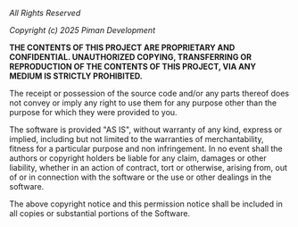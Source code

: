_All Rights Reserved_

_Copyright (c) 2025 Piman Development_

**THE CONTENTS OF THIS PROJECT ARE PROPRIETARY AND CONFIDENTIAL.
UNAUTHORIZED COPYING, TRANSFERRING OR REPRODUCTION OF THE CONTENTS OF THIS PROJECT, VIA ANY MEDIUM IS STRICTLY PROHIBITED.**

The receipt or possession of the source code and/or any parts thereof does not convey or imply any right to use them
for any purpose other than the purpose for which they were provided to you.

The software is provided "AS IS", without warranty of any kind, express or implied, including but not limited to
the warranties of merchantability, fitness for a particular purpose and non infringement.
In no event shall the authors or copyright holders be liable for any claim, damages or other liability,
whether in an action of contract, tort or otherwise, arising from, out of or in connection with the software
or the use or other dealings in the software.

The above copyright notice and this permission notice shall be included in all copies or substantial portions of the Software.
